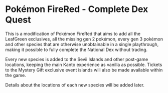 # Pokémon FireRed - Complete Dex Quest

This is a modification of Pokémon FireRed that aims to add all the LeafGreen exclusives, all the missing gen 2 pokémon, every gen 3 pokémon and other species that are otherwise unobtainable in a single playthrough, making it possible to fully complete the National Dex without trading.

Every new species is added to the Sevii Islands and other post-game locations, keeping the main Kanto experience as vanilla as possible. Tickets to the Mystery Gift exclusive event islands will also be made available within the game.

Details about the locations of each new species will be added later.
